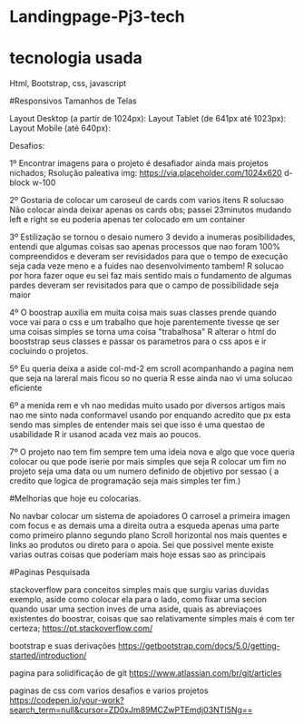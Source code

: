 ﻿# Landingpage-Pj3-tech

# tecnologia usada
Html, Bootstrap, css, javascript


#Responsivos
Tamanhos de Telas

Layout Desktop (a partir de 1024px):
Layout Tablet (de 641px até 1023px):
Layout Mobile (até 640px):



Desafios:

1º Encontrar imagens para o projeto é desafiador ainda mais projetos nichados;
    Rsolução paleativa img:
    https://via.placeholder.com/1024x620 d-block w-100

2º Gostaria de colocar um caroseul de cards com varios itens 
    R solucsao Não colocar ainda deixar apenas os cards
obs; passei 23minutos mudando left e right se eu poderia apenas ter colocado em um container 

3º Estilização se tornou o desaio numero 3 devido a inumeras posibilidades, entendi que algumas coisas sao apenas processos que nao foram 100% compreendidos e deveram ser revisidados para que o tempo de execução seja cada veze meno e a fuides nao desenvolvimento tambem!
    R solucao por hora fazer oque eu sei faz mais sentido mais o fundamento de algumas pardes deveram ser revisitados para que o campo de possibilidade seja maior 

4º O boostrap auxilia em muita coisa mais suas classes prende quando voce vai para o css e um trabalho que hoje parentemente tivesse qe ser uma coisas simples se torna uma coisa "trabalhosa"
    R alterar o html do booststrap seus classes e passar os parametros para o css apos e ir cocluindo o projetos.

5º Eu queria deixa a aside col-md-2 em scroll acompanhando a pagina nem que seja na lareral mais ficou so no queria
    R esse ainda nao vi uma solucao eficiente 

6º a menida rem e vh nao medidas muito usado por diversos artigos mais nao me sinto nada conformavel usando por enquando acredito que px esta sendo mas simples de entender mais sei que isso é uma questao de usabilidade
    R ir usanod acada vez mais ao poucos.

7º O projeto nao tem fim sempre tem uma ideia nova e algo que voce queria colocar ou que pode iserie por mais simples que seja 
    R colocar um fim no projeto seja uma data ou um numero definido de objetivo por sessao ( a credito que logica de programação seja 
    mais simples ter fim.)

#Melhorias que hoje eu colocarias.

No navbar colocar um sistema de apoiadores
O carrosel a primeira imagen com focus e as demais uma a direita outra a esqueda apenas uma parte como primeiro planno segundo plano 
Scroll horizontal nos mais quentes e links ao produtos ou direto para o apoia.
Sei que possivel mente existe varias outras coisas que poderiam mais hoje essas sao as principais 



#Paginas Pesquisada 

stackoverflow para conceitos simples mais que surgiu varias duvidas 
exemplo, aside como colocar ela para o lado, como fixar uma secion quando usar uma section inves de uma aside, quais as abreviaçoes existentes do boostrar, coisas que sao relativamente simples mais é com ter certeza;
https://pt.stackoverflow.com/

bootstrap e suas derivações 
https://getbootstrap.com/docs/5.0/getting-started/introduction/

pagina para solidificação de git 
https://www.atlassian.com/br/git/articles


paginas de css com varios desafios e varios projetos
https://codepen.io/your-work?search_term=null&cursor=ZD0xJm89MCZwPTEmdj03NTI5Ng==






